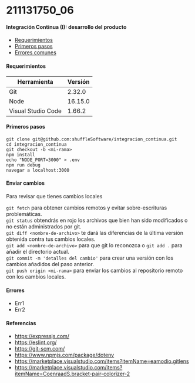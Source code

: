 # 211131750_06
####  Integración Continua (I): desarrollo del producto
 - [Requerimientos](#markdown-header-requirements)
 - [Primeros pasos](#markdown-header-getting-started)
 - [Errores comunes](#markdown-header-errores)

#### Requerimientos
| Herramienta | Versión |
| --- | --- |
| Git | 2.32.0 |
| Node | 16.15.0 |
| Visual Studio Code | 1.66.2 |


#### Primeros pasos
```
git clone git@github.com:shuffleSoftware/integracion_continua.git 
cd integracion_continua
git checkout -b <mi-rama>
npm install
echo "NODE_PORT=3000" > .env
npm run debug
navegar a localhost:3000
```

#### Enviar cambios
Para revisar que tienes cambios locales

`git fetch` para obtener cambios remotos y evitar sobre-escrituras problemáticas.  
`git status` obtendrás en rojo los archivos que bien han sido modificados o no están administrados por git.  
`git diff <nombre-de-archivo>` te dará las diferencias de la última versión obtenida contra tus cambios locales.  
`git add <nombre-de-archivo>` para que git lo reconozca o `git add .` para añadir el directorio actual.  
`git commit -m 'detalles del cambio'` para crear una versión con los cambios añadidos del paso anterior.  
`git push origin <mi-rama>` para enviar los cambios al repositorio remoto con los cambios locales.  

#### Errores
- Err1
- Err2

#### Referencias
 - https://expressjs.com/
 - https://eslint.org/
 - https://git-scm.com/
 - https://www.npmjs.com/package/dotenv
 - https://marketplace.visualstudio.com/items?itemName=eamodio.gitlens
 - https://marketplace.visualstudio.com/items?itemName=CoenraadS.bracket-pair-colorizer-2
 
